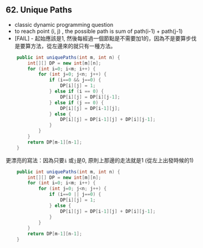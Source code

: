 ## 62. Unique Paths

* classic dynamic programming question
* to reach point (i, j) , the possible path is sum of path(i-1) + path(j-1)
* [FAIL] - 起始應該是1, 然後每經過一個節點是不需要加1的，因為不是要算步伐是要算方法，從左邊來的就只有一種方法。


```java
    public int uniquePaths(int m, int n) {
        int[][] DP = new int[m][n];
        for (int i=0; i<m; i++) {
            for (int j=0; j<n; j++) {
                if (i==0 && j==0) {
                    DP[i][j] = 1;
                } else if (i == 0) {
                    DP[i][j] = DP[i][j-1];
                } else if (j == 0) {
                    DP[i][j] = DP[i-1][j];
                } else {
                    DP[i][j] = DP[i-1][j] + DP[i][j-1];
                }
            }
        }
        return DP[m-1][n-1];
    }
```

更漂亮的寫法：因為只要`i` 或`j`是0, 原則上那邊的走法就是1 (從左上出發時候的1)

```java
    public int uniquePaths(int m, int n) {
        int[][] DP = new int[m][n];
        for (int i=0; i<m; i++) {
            for (int j=0; j<n; j++) {
                if (i==0 || j==0) {
                    DP[i][j] = 1;
                } else {
                    DP[i][j] = DP[i-1][j] + DP[i][j-1];
                }
            }
        }
        return DP[m-1][n-1];
    }
```